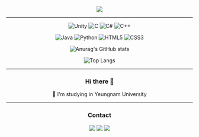 
<div align="center">

<img src="https://capsule-render.vercel.app/api?type=cylinder&color=ffffff&weight=400&height=150&section=header&text=RHplusSEUNG&&fontColor=2F80ED&fontSize=72&fontAlign=50&fontAlignY=50&desc=github&descSize=18&descAlign=75&descAlignY=70"/>

---
![Unity](https://img.shields.io/badge/unity-%23000000.svg?style=for-the-badge&logo=unity&logoColor=white)
![C](https://img.shields.io/badge/c-%2300599C.svg?style=for-the-badge&logo=c&logoColor=white)
![C#](https://img.shields.io/badge/c%23-%23239120.svg?style=for-the-badge&logo=csharp&logoColor=white)
![C++](https://img.shields.io/badge/c++-%2300599C.svg?style=for-the-badge&logo=c%2B%2B&logoColor=white)

![Java](https://img.shields.io/badge/java-%23ED8B00.svg?style=for-the-badge&logo=openjdk&logoColor=white)
![Python](https://img.shields.io/badge/python-3670A0?style=for-the-badge&logo=python&logoColor=ffdd54)
![HTML5](https://img.shields.io/badge/html5-%23E34F26.svg?style=for-the-badge&logo=html5&logoColor=white)
![CSS3](https://img.shields.io/badge/css3-%231572B6.svg?style=for-the-badge&logo=css3&logoColor=white)

![Anurag's GitHub stats](https://github-readme-stats.vercel.app/api?username=RHPLUSSEUNG&include_all_commits=true)

![Top Langs](https://github-readme-stats.vercel.app/api/top-langs?username=RHPLUSSEUNG&layout=compact&hide=shaderLab,HLSL)

---
### Hi there 👋
🏫 I'm studying in Yeungnam University

---
### Contact
<a href="https://blog.naver.com/ctacm200" target="_blank"><img src="https://img.shields.io/badge/BLOG-03C75A?style=for-the-badge&logo=naver&logoColor=white"/></a>
<a href="https://www.instagram.com/rhplus_seung/" target="_blank"><img src="https://img.shields.io/badge/RHPLUSSEUNG-E4405F?style=for-the-badge&logo=instagram&logoColor=white"/></a>
<a href="mailto:lshm200@gmail.com" target="_blank"><img src="https://img.shields.io/badge/lshm200@gmail.com-EA4335?style=for-the-badge&logo=gmail&logoColor=white"/></a>

</div>

<!--
**RHPLUSSEUNG/RHPLUSSEUNG** is a ✨ _special_ ✨ repository because its `README.md` (this file) appears on your GitHub profile.

Here are some ideas to get you started:

- 🔭 I’m currently working on ...
- 🌱 I’m currently learning ...
- 👯 I’m looking to collaborate on ...
- 🤔 I’m looking for help with ...
- 💬 Ask me about ...
- 📫 How to reach me: ...
- 😄 Pronouns: ...
- ⚡ Fun fact: ...
-->
